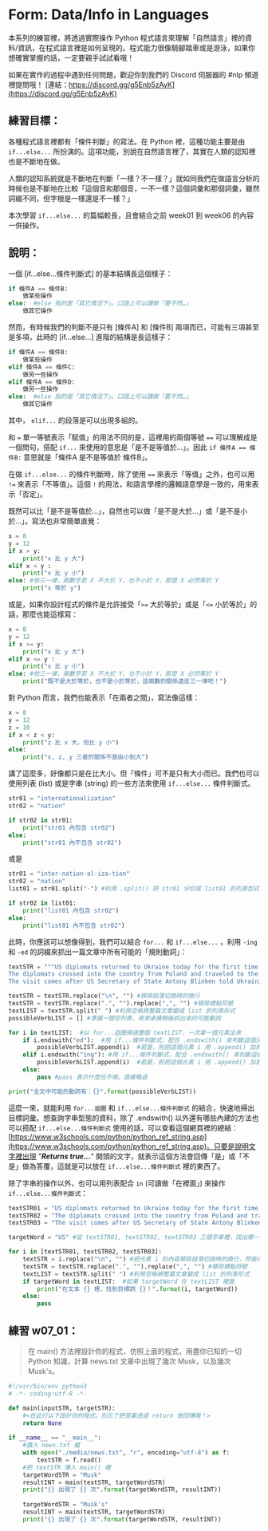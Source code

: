 # Form: Data/Info in Languages
本系列的練習裡，將透過實際操作 Python 程式語言來理解「自然語言」裡的資料/資訊，在程式語言裡是如何呈現的。程式能力很像騎腳踏車或是游泳，如果你想確實掌握的話，一定要親手試試看哦！

如果在實作的過程中遇到任何問題，歡迎你到我們的 Discord 伺服器的 #nlp 頻道裡提問哦！
[連結：https://discord.gg/g5Enb5zAyK](https://discord.gg/g5Enb5zAyK)

## 練習目標：
各種程式語言裡都有「條件判斷」的寫法。在 Python 裡，這種功能主要是由 `if...else...` 所扮演的。這項功能，別說在自然語言裡了，其實在人類的認知裡也是不斷地在做。

人類的認知系統就是不斷地在判斷「一樣？不一樣？」就如同我們在做語言分析的時候也是不斷地在比較「這個音和那個音，一不一樣？這個詞彙和那個詞彙，雖然詞綴不同，但字根是一樣還是不一樣？」

本次學習 `if...else...` 的篇幅較長，且會結合之前 week01 到 week06 的內容一併操作。

## 說明：
一個 [if...else...條件判斷式] 的基本結構長這個樣子：  

```python
if 條件A == 條件B:
    做某些操作
else:  #else 指的是「其它情況下」。口語上可以讀做「要不然…」
    做其它操作
```
然而，有時候我們的判斷不是只有 [條件A] 和 [條件B] 兩項而已，可能有三項甚至是多項，此時的 [if...else...] 進階的結構是長這樣子：
```python
if 條件A == 條件B:
    做某些操作
elif 條件A == 條件C:
    做另一些操作
elif 條件A == 條件D:
    做另一些操作
else:  #else 指的是「其它情況下」。口語上可以讀做「要不然…」
    做其它操作
```
其中， `elif...` 的段落是可以出現多組的。

和 `=` 單一等號表示「賦值」的用法不同的是，這裡用的兩個等號 `==` 可以理解成是一個問句，搭配 `if...` 來使用的意思是「是不是等值於…」。因此 `if 條件A == 條件B:` 意思就是「條件A 是不是等值於 條件B」。

在做 `if...else...` 的條件判斷時，除了使用 `==` 來表示「等值」之外，也可以用 `!=` 來表示「不等值」。這個 `!` 的用法，和語言學裡的邏輯語意學是一致的，用來表示「否定」。

既然可以比「是不是等值於…」，自然也可以做「是不是大於…」或「是不是小於…」。寫法也非常簡單直覺：

```python
x = 8
y = 12
if x > y:
    print("x 比 y 大")
elif x < y :
    print("x 比 y 小")
else: #依三一律，兩數字若 X 不大於 Y，也不小於 Y，那麼 X 必然等於 Y
    print("x 等於 y")
```
或是，如果你設計程式的條件是允許接受「`>=` 大於等於」或是「`<=` 小於等於」的話，那麼也能這樣寫：

```python
x = 8
y = 12
if x >= y:
    print("x 比 y 大")
elif x <= y :
    print("x 比 y 小")
else: #依三一律，兩數字若 X 不大於 Y，也不小於 Y，那麼 X 必然等於 Y
    print("既不是大於等於，也不是小於等於，這兩數的關係違反三一律吧！")
```

對 Python 而言，我們也能表示「在兩者之間」，寫法像這樣：

```python
x = 8
y = 12
z = 10
if x < z < y:
    print("z 比 x 大，但比 y 小")
else:
    print("x, z, y 三者的關係不是由小到大")
```

講了這麼多，好像都只是在比大小。但「條件」可不是只有大小而已。我們也可以使用列表 (list) 或是字串 (string) 的一些方法來使用 `if...else...` 條件判斷式。

```python
str01 = "internationalization"
str02 = "nation"

if str02 in str01:
    print("str01 內包含 str02")
else:
    print("str01 內不包含 str02")
```

或是

```python
str01 = "inter-nation-al-iza-tion"
str02 = "nation"
list01 = str01.split("-") #利用 .split() 把 str01 分切成 list01 的列表型式

if str02 in list01:
    print("list01 內包含 str02")
else:
    print("list01 內不包含 str02")
```

此時，你應該可以想像得到，我們可以結合 `for...` 和 `if...else...` ，利用 `-ing` 和 `-ed` 的詞綴來抓出一篇文章中所有可能的「規則動詞」：

```python
textSTR = """US diplomats returned to Ukraine today for the first time since Russia invaded Ukraine, according to a source familiar with the matter.
The diplomats crossed into the country from Poland and traveled to the western city of Lviv for a day trip, according to the source. 
The visit comes after US Secretary of State Antony Blinken told Ukrainian President Volodymyr Zelensky that the US would send diplomats into the country starting this week when he visited the Ukrainian capital over the weekend. """

textSTR = textSTR.replace("\n", "") #移除段落切換時的換行
textSTR = textSTR.replace(".", "").replace(",", "") #移除標點符號
textLIST = textSTR.split(" ") #利用空格將整篇文章變成 list 的列表形式
possibleVerbLIST = [] #準備一個空列表，用來承接稍後抓出來的可能動詞

for i in textLIST:  #以 for...迴圈掃過整個 textLIST，一次拿一個元素出來
    if i.endswith("ed"):  #用 if...條件判斷式，配合 .endswith() 來判斷這個元素 i 是不是以 "ed" 結尾
        possibleVerbLIST.append(i)  #若是，則把這個元素 i 用 .append() 加到 possibleVerbLIST 裡
    elif i.endswith("ing"): #用 if...條件判斷式，配合 .endswith() 來判斷這個元素 i 是不是以 "ing" 結尾
        possibleVerbLIST.append(i)  #若是，則把這個元素 i 用 .append() 加到 possibleVerbLIST 裡
    else:
        pass #pass 表示什麼也不做。直接略過

print("全文中可能的動詞有：{}".format(possibleVerbLIST))
```

這麼一來，就能利用 `for...迴圈` 和 `if...else...條件判斷式` 的結合，快速地掃出目標詞彙。想查詢字串型態的資料，除了 .endswith() 以外還有哪些內建的方法也可以搭配 `if...else...條件判斷式` 使用的話，可以查看這個網頁裡的總結：[https://www.w3schools.com/python/python_ref_string.asp](https://www.w3schools.com/python/python_ref_string.asp)。只要是說明文字裡出現 "***Returns true...***" 開頭的文字，就表示這個方法會回傳「是」或「不是」做為答覆，這就是可以放在 `if...else...條件判斷式` 裡的東西了。

除了字串的操作以外，也可以用列表配合 `in` (可讀做「在裡面」) 來操作 `if...else...條件判斷式`：

```python
textSTR01 = "US diplomats returned to Ukraine today for the first time since Russia invaded Ukraine, according to a source familiar with the matter."
textSTR02 = "The diplomats crossed into the country from Poland and traveled to the western city of Lviv for a day trip, according to the source."
textSTR03 = "The visit comes after US Secretary of State Antony Blinken told Ukrainian President Volodymyr Zelensky that the US would send diplomats into the country starting this week when he visited the Ukrainian capital over the weekend."

targetWord = "US" #從 textSTR01, textSTR02, textSTR03 三個字串裡，找出哪一個含有 US 這個字

for i in [textSTR01, textSTR02, textSTR03]:
    textSTR = i.replace("\n", "") #把元素 i 的內容移除段落切換時的換行，然後存入 textSTR
    textSTR = textSTR.replace(".", "").replace(",", "") #移除標點符號
    textLIST = textSTR.split(" ") #利用空格將整篇文章變成 list 的列表形式
    if targetWord in textLIST:  #如果 targetWord 在 textLIST 裡面
        print("在文本 {} 裡，找到目標詞 {}！".format(i, targetWord))
    else:
        pass
```


## 練習 w07_01：
> 在 main() 方法裡設計你的程式，仿照上面的程式，用盡你已知的一切 Python 知識，計算 news.txt 文章中出現了幾次 Musk，以及幾次 Musk's。

```python
#!/usr/bin/env python3
# -*- coding:utf-8 -*-

def main(inputSTR, targetSTR):
    #<在此行以下設計你的程式。別忘了把答案透過 return 做回傳哦！>
    return None
    
if __name__ == "__main__":
    #讀入 news.txt 檔
    with open("./media/news.txt", "r", encoding="utf-8") as f:
        textSTR = f.read()
    #把 textSTR 傳入 main() 裡
    targetWordSTR = "Musk"
    resultINT = main(textSTR, targetWordSTR)
    print("{} 出現了 {} 次".format(targetWordSTR, resultINT))
    
    targetWordSTR = "Musk's"
    resultINT = main(textSTR, targetWordSTR)
    print("{} 出現了 {} 次".format(targetWordSTR, resultINT))
  
```

